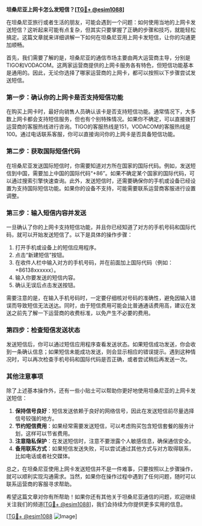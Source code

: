 **坦桑尼亚上网卡怎么发短信？[[TG💪+ @esim1088](https://t.me/s/esim1088)]**

在坦桑尼亚旅行或者生活的朋友，可能会遇到一个问题：如何使用当地的上网卡发送短信？这听起来可能有点复杂，但其实只要掌握了正确的步骤和技巧，就能轻松搞定。这篇文章就来详细讲解一下如何在坦桑尼亚用上网卡发短信，让你的沟通更加顺畅。

首先，我们需要了解的是，坦桑尼亚的通信市场主要由两大运营商主导，分别是TIGO和VODACOM。这两家运营商提供的上网卡服务各有特色，但短信功能基本是通用的。因此，无论你选择了哪家运营商的上网卡，都可以按照以下步骤尝试发送短信。

### 第一步：确认你的上网卡是否支持短信功能

在购买上网卡时，最好向销售人员确认该卡是否支持短信功能。通常情况下，大多数上网卡都会支持短信服务，但也有个别特殊情况。如果你不确定，可以直接拨打运营商的客服热线进行咨询。TIGO的客服热线是151，VODACOM的客服热线是100。通过电话联系客服，你可以直接询问你的上网卡是否具备短信功能。

### 第二步：获取国际短信代码

在坦桑尼亚发送国际短信时，你需要知道对方所在国家的国际代码。例如，发送短信到中国，需要加上中国的国际代码“+86”。如果不确定某个国家的国际代码，可以通过搜索引擎快速查询。此外，发送短信时，还需要确保你的手机或设备已经设置为支持国际短信功能。如果你的设备不支持，可能需要联系运营商客服进行设置调整。

### 第三步：输入短信内容并发送

一旦确认了你的上网卡支持短信功能，并且你已经知道了对方的手机号码和国际代码，就可以开始发送短信了。以下是具体的操作步骤：

1. 打开手机或设备上的短信应用程序。
2. 点击“新建短信”按钮。
3. 在收件人栏中输入对方的手机号码，并在前面加上国际代码（例如：+86138xxxxxx）。
4. 输入你要发送的短信内容。
5. 确认无误后点击发送按钮。

需要注意的是，在输入手机号码时，一定要仔细核对号码的准确性，避免因输入错误而导致短信无法送达。同时，由于短信费用可能会比普通通话费用高，建议在发送之前先了解一下运营商的收费标准，以免产生不必要的费用。

### 第四步：检查短信发送状态

发送短信后，你可以通过短信应用程序查看发送状态。如果短信成功发送，你会收到一条确认信息；如果短信未能成功发送，则会显示相应的错误提示。遇到这种情况时，可以再次检查手机号码和国际代码是否正确，或者尝试稍后再发送一次。

### 其他注意事项

除了上述基本操作外，还有一些小贴士可以帮助你更好地使用坦桑尼亚的上网卡发送短信：

1. **保持信号良好**：短信发送依赖于良好的网络信号，因此在发送短信前尽量选择信号较强的地方。
2. **节约短信费用**：如果经常需要发送短信，可以考虑购买包含短信套餐的服务计划，这样可以节省费用。
3. **注意隐私保护**：在发送短信时，注意不要泄露个人敏感信息，确保通信安全。
4. **备用联系方式**：如果短信发送失败，可以尝试通过其他方式与对方取得联系，比如电话或者社交媒体。

总之，在坦桑尼亚使用上网卡发送短信并不是一件难事，只要按照以上步骤操作，就可以顺利实现沟通需求。当然，如果你在操作过程中遇到了任何问题，随时可以联系运营商的客服寻求帮助。

希望这篇文章对你有所帮助！如果你还有其他关于坦桑尼亚通信的问题，欢迎继续关注我们的频道[[TG💪+ @esim1088](https://t.me/s/esim1088)]，我们会持续为你提供更多实用的信息。

[[TG💪+ @esim1088](https://t.me/s/esim1088) ![Image](https://i.postimg.cc/4NQfJmqS/Snipaste-2025-05-13-00-14-12.png)]